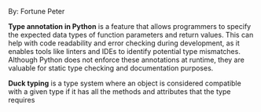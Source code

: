 By: Fortune Peter

**Type annotation in Python** is a feature that allows programmers to specify the expected data types of function parameters and return values. This can help with code readability and error checking during development, as it enables tools like linters and IDEs to identify potential type mismatches. Although Python does not enforce these annotations at runtime, they are valuable for static type checking and documentation purposes.

**Duck typing** is a type system where an object is considered compatible with a given type if it has all the methods and attributes that the type requires